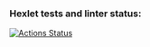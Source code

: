 ### Hexlet tests and linter status:
[![Actions Status](https://github.com/farshmachine/backend-project-lvl1/workflows/hexlet-check/badge.svg)](https://github.com/farshmachine/backend-project-lvl1/actions)